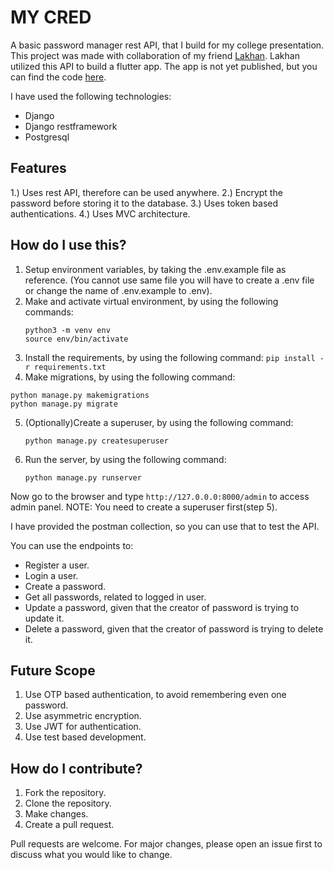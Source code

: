 # MY CRED

A basic password manager rest API, that I build for my college presentation. This project was made with collaboration of my friend [Lakhan](https://github.com/1akhanBaheti).
Lakhan utilized this API to build a flutter app. The app is not yet published, but you can find the code [here](https://github.com/1akhanBaheti/Password-Manager).

I have used the following technologies:

- Django
- Django restframework
- Postgresql

## Features

1.) Uses rest API, therefore can be used anywhere.
2.) Encrypt the password before storing it to the database.
3.) Uses token based authentications.
4.) Uses MVC architecture.

## How do I use this?

1. Setup environment variables, by taking the .env.example file as reference. (You cannot use same file you will have to create a .env file or change the name of .env.example to .env).
2. Make and activate virtual environment, by using the following commands:
   ```
   python3 -m venv env
   source env/bin/activate
   ```
3. Install the requirements, by using the following command:
   `pip install -r requirements.txt`
4. Make migrations, by using the following command:

```
python manage.py makemigrations
python manage.py migrate
```

5. (Optionally)Create a superuser, by using the following command:

   ```
   python manage.py createsuperuser
   ```

6. Run the server, by using the following command:

   ```
   python manage.py runserver
   ```

Now go to the browser and type `http://127.0.0.0:8000/admin` to access admin panel. NOTE: You need to create a superuser first(step 5).

I have provided the postman collection, so you can use that to test the API.

You can use the endpoints to:

- Register a user.
- Login a user.
- Create a password.
- Get all passwords, related to logged in user.
- Update a password, given that the creator of password is trying to update it.
- Delete a password, given that the creator of password is trying to delete it.

## Future Scope

1. Use OTP based authentication, to avoid remembering even one password.
2. Use asymmetric encryption.
3. Use JWT for authentication.
4. Use test based development.

## How do I contribute?

1. Fork the repository.
2. Clone the repository.
3. Make changes.
4. Create a pull request.

Pull requests are welcome. For major changes, please open an issue first to discuss what you would like to change.
